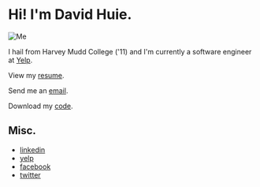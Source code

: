 # Hi! I'm David Huie.

![Me](/convertible.jpg)

I hail from Harvey Mudd College ('11) and I'm currently a software engineer 
at [Yelp](http://www.yelp.com).

View my [resume](/resume.pdf "Me").

Send me an [email](mailto:dahuie+website@gmail.com).

Download my [code](http://github.com/DavidHuie).

## Misc.

* [linkedin](http://www.linkedin.com/pub/david-huie/b/881/505)
* [yelp](http://www.yelp.com/user_details?userid=najINRfP3hPXPN7QPTsIyg)
* [facebook](http://www.facebook.com/dave.the.brave.huie)
* [twitter](http://twitter.com/#!/DavidHuie)
